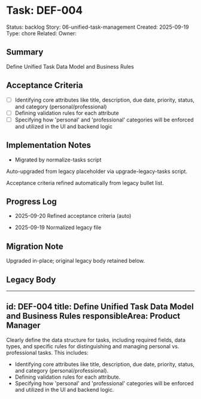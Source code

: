 # Task: DEF-004
Status: backlog
Story: 06-unified-task-management
Created: 2025-09-19
Type: chore
Related:
Owner:

## Summary
Define Unified Task Data Model and Business Rules

## Acceptance Criteria

- [ ] Identifying core attributes like title, description, due date, priority, status, and category (personal/professional)
- [ ] Defining validation rules for each attribute
- [ ] Specifying how 'personal' and 'professional' categories will be enforced and utilized in the UI and backend logic

## Implementation Notes
- Migrated by normalize-tasks script

Auto-upgraded from legacy placeholder via upgrade-legacy-tasks script.


Acceptance criteria refined automatically from legacy bullet list.
## Progress Log
- 2025-09-20 Refined acceptance criteria (auto)

- 2025-09-19 Normalized legacy file
## Migration Note
Upgraded in-place; original legacy body retained below.

## Legacy Body
---
id: DEF-004
title: Define Unified Task Data Model and Business Rules
responsibleArea: Product Manager
---
Clearly define the data structure for tasks, including required fields, data types, and specific rules for distinguishing and managing personal vs. professional tasks. This includes:
*   Identifying core attributes like title, description, due date, priority, status, and category (personal/professional).
*   Defining validation rules for each attribute.
*   Specifying how 'personal' and 'professional' categories will be enforced and utilized in the UI and backend logic.